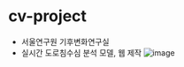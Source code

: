 # cv-project
- 서울연구원 기후변화연구실 
- 실시간 도로침수심 분석 모델, 웹 제작
![image](https://github.com/myeunee/cv-project/assets/111333350/37645a8c-3d86-4291-8e65-45086c35bbc3)
